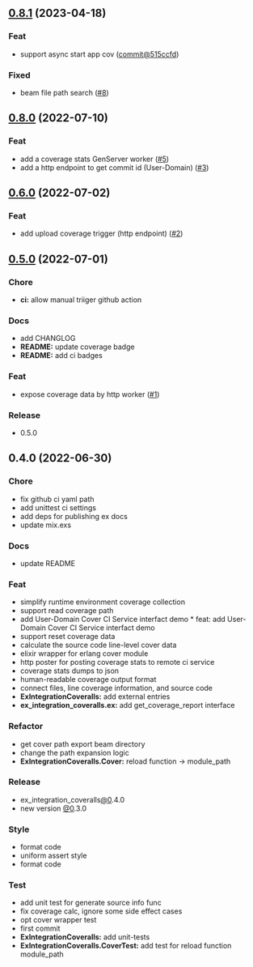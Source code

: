 
<a name="0.8.1"></a>
## [0.8.1](https://github.com/yeshan333/ex_integration_coveralls/compare/0.8.0...0.8.1) (2023-04-18)

### Feat

* support async start app cov ([commit@515ccfd](https://github.com/yeshan333/ex_integration_coveralls/commit/515ccfd9b604ed5e14d83168134a3de598f1408e))

### Fixed

* beam file path search ([#8](https://github.com/yeshan333/ex_integration_coveralls/issues/8))

<a name="0.8.0"></a>
## [0.8.0](https://github.com/yeshan333/ex_integration_coveralls/compare/0.6.0...0.8.0) (2022-07-10)

### Feat

* add a coverage stats GenServer worker ([#5](https://github.com/yeshan333/ex_integration_coveralls/issues/5))
* add a http endpoint to get commit id (User-Domain) ([#3](https://github.com/yeshan333/ex_integration_coveralls/issues/3))

<a name="0.6.0"></a>
## [0.6.0](https://github.com/yeshan333/ex_integration_coveralls/compare/0.5.0...0.6.0) (2022-07-02)

### Feat

* add upload coverage trigger (http endpoint) ([#2](https://github.com/yeshan333/ex_integration_coveralls/issues/2))

<a name="0.5.0"></a>
## [0.5.0](https://github.com/yeshan333/ex_integration_coveralls/compare/0.4.0...0.5.0) (2022-07-01)

### Chore

* **ci:** allow manual triiger github action

### Docs

* add CHANGLOG
* **README:** update coverage badge
* **README:** add ci badges

### Feat

* expose coverage data by http worker ([#1](https://github.com/yeshan333/ex_integration_coveralls/issues/1))

### Release

* 0.5.0


<a name="0.4.0"></a>
## 0.4.0 (2022-06-30)

### Chore

* fix github ci yaml path
* add unittest ci settings
* add deps for publishing ex docs
* update mix.exs

### Docs

* update README

### Feat

* simplify runtime environment coverage collection
* support read coverage path
* add User-Domain Cover CI Service interfact demo     * feat: add User-Domain Cover CI Service interfact demo
* support reset coverage data
* calculate the source code line-level cover data
* elixir wrapper for erlang cover module
* http poster for posting coverage stats to remote ci service
* coverage stats dumps to json
* human-readable coverage output format
* connect files, line coverage information, and source code
* **ExIntegrationCoveralls:** add external entries
* **ex_integration_coveralls.ex:** add get_coverage_report interface

### Refactor

* get cover path export beam directory
* change the path expansion logic
* **ExIntegrationCoveralls.Cover:** reload function -> module_path

### Release

* ex_integration_coveralls[@0](https://github.com/0).4.0
* new version [@0](https://github.com/0).3.0

### Style

* format code
* uniform assert style
* format code

### Test

* add unit test for generate source info func
* fix coverage calc, ignore some side effect cases
* opt cover wrapper test
* first commit
* **ExIntegrationCoveralls:** add unit-tests
* **ExIntegrationCoveralls.CoverTest:** add test for reload function module_path

